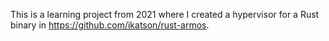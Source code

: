 This is a learning project from 2021 where I created a hypervisor for a Rust binary in https://github.com/ikatson/rust-armos.
